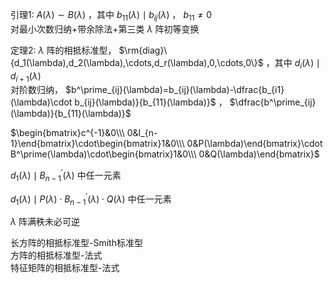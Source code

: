 引理1:  $A(\lambda)\sim B(\lambda)$ ，其中 $b_{11}(\lambda)\mid b_{ij}(\lambda)$ ， $b_{11}\neq0$     
对最小次数归纳+带余除法+第三类 $\lambda$ 阵初等变换    
    
定理2:  $\lambda$ 阵的相抵标准型， $\rm{diag}\{d_1(\lambda),d_2(\lambda),\cdots,d_r(\lambda),0,\cdots,0\}$ ，其中 $d_i(\lambda)\mid d_{i+1}(\lambda)$     
对阶数归纳， $b^\prime_{ij}(\lambda)=b_{ij}(\lambda)-\dfrac{b_{i1}(\lambda)\cdot b_{ij}(\lambda)}{b_{11}(\lambda)}$ ， $\dfrac{b^\prime_{ij}(\lambda)}{b_{11}(\lambda)}$     
    
 $\begin{bmatrix}c^{-1}&0\\\ 0&I_{n-1}\end{bmatrix}\cdot\begin{bmatrix}1&0\\\ 0&P(\lambda)\end{bmatrix}\cdot B^\prime(\lambda)\cdot\begin{bmatrix}1&0\\\ 0&Q(\lambda)\end{bmatrix}$     
    
 $d_1(\lambda)\mid B_{n-1}^\prime(\lambda)$ 中任一元素    
    
 $d_1(\lambda)\mid P(\lambda)\cdot B_{n-1}^\prime(\lambda)\cdot Q(\lambda)$ 中任一元素    
    
 $\lambda$ 阵满秩未必可逆    
    
长方阵的相抵标准型-Smith标准型    
方阵的相抵标准型-法式    
特征矩阵的相抵标准型-法式    
